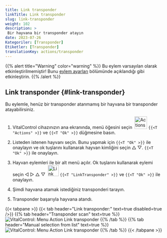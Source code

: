 ```yaml
---
title: Link transponder
linkTitle: Link transponder
slug: link-transponder
weight: 102
description: >
 Bir hayvana bir transponder atayın
date: 2023-07-26
Kategoriler: [Transponder]
Etiketler: [Transponder]
translationKey: actions/transponder
---
```

{{% alert title="Warning" color="warning" %}}
Bu eylem varsayılan olarak etkinleştirilmemiştir! Bunu [eylem ayarları](../setting/) bölümünde açıklandığı gibi etkinleştirin.
{{% /alert %}}

## Link transponder {#link-transponder}

Bu eylemle, henüz bir transponder atanmamış bir hayvana bir transponder atayabilirsiniz.

1. VitalControl cihazınızın ana ekranında, menü öğesini seçin &nbsp;<img src="/icons/actions.svg" width="40" align="bottom" alt="Actions" /> `{{<T "Actions" >}}` ve `{{<T "Ok" >}}` düğmesine basın.

2. Listeden istenen hayvanı seçin. Bunu yapmak için `{{<T "Ok" >}}` ile onaylayın ve ok tuşlarını kullanarak hayvan kimliğini seçin △ ▽. `{{<T "Ok" >}}` ile onaylayın.

3. Hayvan eylemleri ile bir alt menü açılır. Ok tuşlarını kullanarak eylemi seçin ◁ ▷ △ ▽ &nbsp;<img src="/icons/actions/link-transponder.svg" width="35" align="bottom" alt="Link transponder" /> `{{<T "LinkTransponder" >}}` ve `{{<T "Ok" >}}` ile onaylayın.

4. Şimdi hayvana atamak istediğiniz transponderi tarayın.

5. Transponder başarıyla hayvana atandı.

{{< tabpane >}}
{{< tab header="Link transponder:" text=true disabled=true />}}
{{% tab header="Transponder scan" text=true %}}
![VitalControl: Menu Action Link transponder](../images/linktransponder-scan.png "Link transponder")
{{% /tab %}}
{{% tab header="Manual selection from list" text=true %}}
![VitalControl: Menu Action Link transponder](../images/linktransponder.png "Link transponder")
{{% /tab %}}
{{< /tabpane >}}
